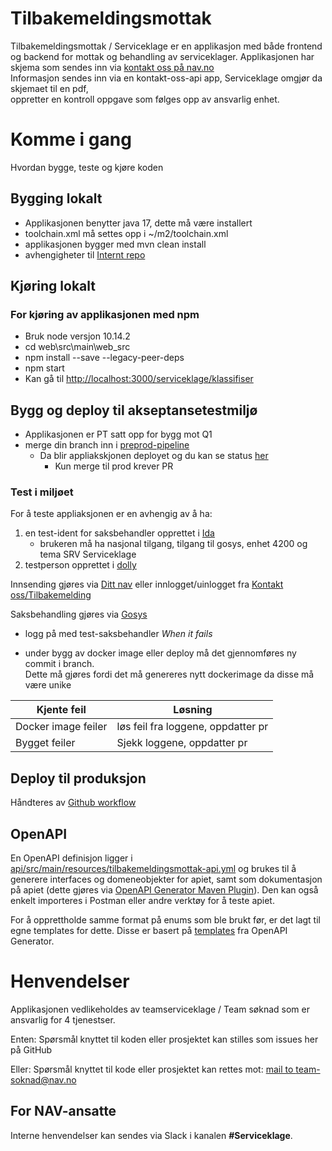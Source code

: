 Tilbakemeldingsmottak
================

Tilbakemeldingsmottak / Serviceklage er en applikasjon med både frontend og backend
for mottak og behandling av serviceklager. 
Applikasjonen har skjema som sendes inn via [kontakt oss på nav.no](https://www.nav.no/person/kontakt-oss/nb/tilbakemeldinger/serviceklage/login)  
Informasjon sendes inn via en kontakt-oss-api app, Serviceklage omgjør da skjemaet til en pdf,  
oppretter en kontroll oppgave som følges opp av ansvarlig enhet.

# Komme i gang

Hvordan bygge, teste og kjøre koden

## Bygging lokalt
* Applikasjonen benytter java 17, dette må være installert
* toolchain.xml må settes opp i ~/m2/toolchain.xml
* applikasjonen bygger med mvn clean install
* avhengigheter til [Internt repo](https://repo.adeo.no)

## Kjøring lokalt 
### For kjøring av applikasjonen med npm
* Bruk node versjon 10.14.2
* cd web\src\main\web_src
* npm install --save --legacy-peer-deps
* npm start
* Kan gå til [http://localhost:3000/serviceklage/klassifiser](http://localhost:3000/serviceklage/klassifiser)

## Bygg og deploy til akseptansetestmiljø
* Applikasjonen er PT satt opp for bygg mot Q1
* merge din branch inn i [preprod-pipeline](https://github.com/navikt/tilbakemeldingsmottak-api/tree/preprod-pipeline)
  * Da blir appliakskjonen deployet og du kan se status [her](https://github.com/navikt/tilbakemeldingsmottak-api/actions)
    * Kun merge til prod krever PR
### Test i miljøet
For å teste appliaksjonen er en avhengig av å ha:
1. en test-ident for saksbehandler opprettet i [Ida](https://ida.nais.adeo.no/)
   - brukeren må ha nasjonal tilgang, tilgang til gosys, enhet 4200 og tema SRV Serviceklage
2. testperson opprettet i [dolly](https://dolly.nais.preprod.local/)

Innsending gjøres via 
    [Ditt nav](http://www.dev.nav.no/person/dittnav) eller innlogget/uinlogget fra [Kontakt oss/Tilbakemelding](https://www.dev.nav.no/person/kontakt-oss/nb/tilbakemeldinger) 

Saksbehandling gjøres via [Gosys](https://gosys-nais-q1.nais.preprod.local/gosys/)
- logg på med test-saksbehandler
*When it fails*
* under bygg av docker image eller deploy må det gjennomføres ny commit i branch.  
Dette må gjøres fordi det må genereres nytt dockerimage da disse må være unike

Kjente feil | Løsning  
----------- | -------  
Docker image feiler | løs feil fra loggene,  oppdatter pr
Bygget feiler | Sjekk loggene, oppdatter pr  



## Deploy til produksjon
Håndteres av [Github workflow](https://github.com/navikt/tilbakemeldingsmottak-api/tree/main/.github/workflows)

## OpenAPI
En OpenAPI definisjon ligger i [api/src/main/resources/tilbakemeldingsmottak-api.yml](api/src/main/resources/tilbakemeldingsmottak-api.yml) 
og brukes til å generere interfaces og domeneobjekter for apiet, samt som dokumentasjon på apiet
(dette gjøres via [OpenAPI Generator Maven Plugin](https://github.com/OpenAPITools/openapi-generator/tree/master/modules/openapi-generator-maven-plugin)).
Den kan også enkelt importeres i Postman eller andre verktøy for å teste apiet. 

For å opprettholde samme format på enums som ble brukt før, er det lagt til egne templates for dette. 
Disse er basert på [templates](https://github.com/OpenAPITools/openapi-generator/tree/master/modules/openapi-generator/src/main/resources/JavaSpring) fra OpenAPI Generator. 

# Henvendelser
Applikasjonen vedlikeholdes av teamserviceklage / Team søknad som er ansvarlig for 4 tjenestser.

Enten:
Spørsmål knyttet til koden eller prosjektet kan stilles som issues her på GitHub

Eller:
Spørsmål knyttet til kode eller prosjektet kan rettes mot:
[mail to team-soknad@nav.no](mailto:team-innsending@nav.no)

## For NAV-ansatte

Interne henvendelser kan sendes via Slack i kanalen **#Serviceklage**.
